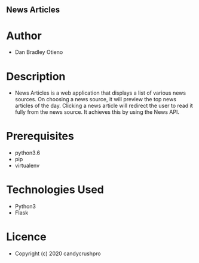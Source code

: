 ## News Articles

# Author
* Dan Bradley Otieno

# Description
* News Articles is a web application that displays a list of various news sources. On choosing a news source, it will preview the top news articles of the day. Clicking a news article will redirect the user to read it fully from the news source. It achieves this by using the News API.

# Prerequisites
* python3.6
* pip
* virtualenv

# Technologies Used
* Python3
* Flask

# Licence

* Copyright (c) 2020 candycrushpro
